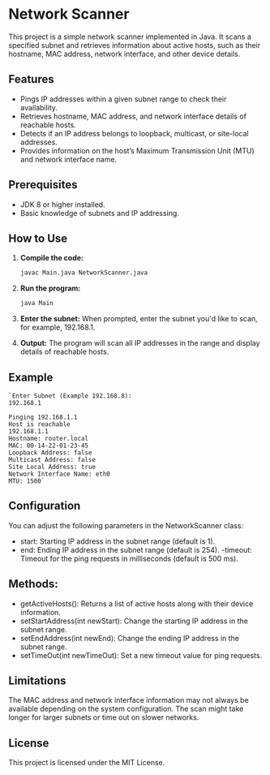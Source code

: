 # Network Scanner

This project is a simple network scanner implemented in Java. It scans a specified subnet and retrieves information about active hosts, such as their hostname, MAC address, network interface, and other device details.

## Features
- Pings IP addresses within a given subnet range to check their availability.
- Retrieves hostname, MAC address, and network interface details of reachable hosts.
- Detects if an IP address belongs to loopback, multicast, or site-local addresses.
- Provides information on the host’s Maximum Transmission Unit (MTU) and network interface name.

## Prerequisites
- JDK 8 or higher installed.
- Basic knowledge of subnets and IP addressing.

## How to Use

1. **Compile the code:**
   ```bash
   javac Main.java NetworkScanner.java

2. **Run the program:**
    ```bash
    java Main

3. **Enter the subnet:** 
    When prompted, enter the subnet you'd like to scan, for example, 192.168.1.

4. **Output:** 
    The program will scan all IP addresses in the range and display details of reachable hosts.

## Example
    `Enter Subnet (Example 192.168.8):
    192.168.1

    Pinging 192.168.1.1
    Host is reachable
    192.168.1.1
    Hostname: router.local
    MAC: 00-14-22-01-23-45
    Loopback Address: false
    Multicast Address: false
    Site Local Address: true
    Network Interface Name: eth0
    MTU: 1500`

## Configuration
You can adjust the following parameters in the NetworkScanner class:
- start: Starting IP address in the subnet range (default is 1).
- end: Ending IP address in the subnet range (default is 254).
-timeout: Timeout for the ping requests in milliseconds (default is 500 ms).

## Methods:
- getActiveHosts(): Returns a list of active hosts along with their device information.
- setStartAddress(int newStart): Change the starting IP address in the subnet range.
- setEndAddress(int newEnd): Change the ending IP address in the subnet range.
- setTimeOut(int newTimeOut): Set a new timeout value for ping requests.

## Limitations
The MAC address and network interface information may not always be available depending on the system configuration.
The scan might take longer for larger subnets or time out on slower networks.

## License
This project is licensed under the MIT License.
